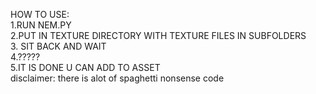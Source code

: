 HOW TO USE: <br>
1.RUN NEM.PY  <br>
2.PUT IN TEXTURE DIRECTORY WITH TEXTURE FILES IN SUBFOLDERS  <br>
3. SIT BACK AND WAIT  <br>
4.?????  <br>
5.IT IS DONE U CAN ADD TO ASSET  <br>
disclaimer: there is alot of spaghetti nonsense code 

